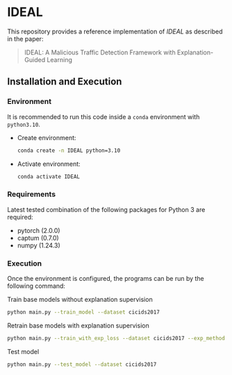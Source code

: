 # IDEAL

This repository provides a reference implementation of *IDEAL* as described in the paper:<br>

> IDEAL: A Malicious Traffic Detection Framework with Explanation-Guided Learning<br>

## Installation and Execution

### Environment

It is recommended to run this code inside a `conda` environment with `python3.10`.

- Create environment:

  ```sh
  conda create -n IDEAL python=3.10
  ```

- Activate environment:

  ```sh
  conda activate IDEAL
  ```

### Requirements

Latest tested combination of the following packages for Python 3 are required:

- pytorch (2.0.0)
- captum (0.7.0)
- numpy (1.24.3)

### Execution

Once the environment is configured, the programs can be run by the following command:

Train base models without explanation supervision

   ```sh
 python main.py --train_model --dataset cicids2017
   ```

Retrain base models with explanation supervision

   ```sh
 python main.py --train_with_exp_loss --dataset cicids2017 --exp_method inputgrad --exp_lambda 1.5
   ```

Test model

   ```sh
 python main.py --test_model --dataset cicids2017
   ```


